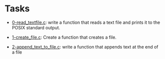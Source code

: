 # Tasks

  * [0-read_textfile.c](./0-read_textfile.c): write a function that reads a text file and prints it to the POSIX standard output.

  * [1-create_file.c](./1-create_file.c): Create a function that creates a file.

 * [2-append_text_to_file.c](./2-append_text_to_file.c): write a function that appends text at the end of a file